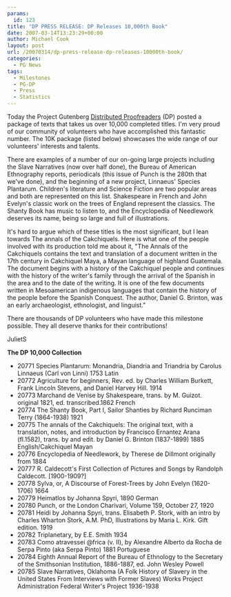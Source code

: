 ```yaml
---
params:
  id: 123
title: "DP PRESS RELEASE: DP Releases 10,000th Book"
date: 2007-03-14T13:23:29+00:00
author: Michael Cook
layout: post
url: /20070314/dp-press-release-dp-releases-10000th-book/
categories:
  - PG News
tags:
  - Milestones
  - PG-DP
  - Press
  - Statistics
---
```

Today the Project Gutenberg [Distributed Proofreaders](http://www.pgdp.net) (DP) posted a package of texts that takes us over 10,000 completed titles. I'm very proud of our community of volunteers who have accomplished this fantastic number. The 10K package (listed below) showcases the wide range of our volunteers' interests and talents.

There are examples of a number of our on-going large projects including the Slave Narratives (now over half done), the Bureau of American Ethnography reports, periodicals (this issue of Punch is the 280th that we've done), and the beginning of a new project, Linnaeus' Species Plantarum. Children's literature and Science Fiction are two popular areas and both are represented on this list. Shakespeare in French and John Evelyn's classic work on the trees of England represent the classics. The Shanty Book has music to listen to, and the Encyclopedia of Needlework deserves its name, being so large and full of illustrations.<!--more-->

It's hard to argue which of these titles is the most significant, but I lean towards The annals of the Cakchiquels. Here is what one of the people involved with its production told me about it, "The Annals of the Cakchiquels contains the text and translation of a document written in the 17th century in Cakchiquel Maya, a Mayan language of highland Guatemala. The document begins with a history of the Cakchiquel people and continues with the history of the writer's family through the arrival of the Spanish in the area and to the date of the writing. It is one of the few documents written in Mesoamerican indigenous languages that contain the history of the people before the Spanish Conquest. The author, Daniel G. Brinton, was an early archaeologist, ethnologist, and linguist."

There are thousands of DP volunteers who have made this milestone possible. They all deserve thanks for their contributions!

JulietS

**The DP 10,000 Collection**

  * 20771 Species Plantarum: Monandria, Diandria and Triandria by Carolus Linnaeus (Carl von Linni) 1753 Latin
  * 20772 Agriculture for beginners, Rev. ed. by Charles William Burkett, Frank Lincoln Stevens, and Daniel Harvey Hill. 1914
  * 20773 Marchand de Venise by Shakespeare, trans. by M. Guizot. original 1821, ed. transcribed.1862 French
  * 20774 The Shanty Book, Part I, Sailor Shanties by Richard Runciman Terry (1864-1938) 1921
  * 20775 The annals of the Cakchiquels: The original text, with a translation, notes, and introduction by Francisco Ernantez Arana (fl.1582), trans. by and edit. by Daniel G. Brinton (1837-1899) 1885 English/Cakchiquel Mayan
  * 20776 Encyclopedia of Needlework, by Therese de Dillmont originally from 1884
  * 20777 R. Caldecott's First Collection of Pictures and Songs by Randolph Caldecott. [1900-1909?]
  * 20778 Sylva, or, A Discourse of Forest-Trees by John Evelyn (1620-1706) 1664
  * 20779 Heimatlos by Johanna Spyri, 1890 German
  * 20780 Punch, or the London Charivari, Volume 159, October 27, 1920
  * 20781 Heidi by Johanna Spyri, trans. Elisabeth P. Stork, with an intro by Charles Wharton Stork, A.M. PhD, Illustrations by Maria L. Kirk. Gift edition. 1919
  * 20782 Triplanetary, by E.E. Smith 1934
  * 20783 Como atravessei @frica (v. II), by Alexandre Alberto da Rocha de Serpa Pinto (aka Serpa Pinto) 1881 Portuguese
  * 20784 Eighth Annual Report of the Bureau of Ethnology to the Secretary of the Smithsonian Institution, 1886-1887, ed. John Wesley Powell
  * 20785 Slave Narratives, Oklahoma (A Folk History of Slavery in the United States From Interviews with Former Slaves) Works Project Administration Federal Writer's Project 1936-1938
